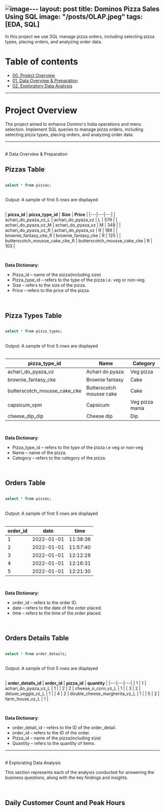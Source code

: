 ![image](https://github.com/prajivinn/prajivinn.github.io/assets/108303914/fc4674e9-ea82-4af8-8489-b81a8afa04b8)---
layout: post
title: Dominos Pizza Sales Using SQL
image: "/posts/OLAP.jpeg"
tags: [EDA, SQL]
---

In this project we use SQL manage pizza orders, including selecting pizza types, placing orders, and analyzing order data.

# Table of contents

- [00. Project Overview](#overview-main)
- [01. Data Overview & Preparation](#data-overview)
- [02. Exploratory Data Analysis](#data-EDA)

___

# Project Overview  <a name="overview-main"></a>

The project aimed to enhance Domino's India operations and menu selection. Implement SQL queries to manage pizza orders, including selecting pizza types, placing orders, and analyzing order data.

___

<br>
# Data Overview & Preparation <a name="data-overview"></a>

<br>

## Pizzas Table

```sql

select * from pizzas;

```
<br>
Output: A sample of first 5 rows are displayed
<br>
<br>

| **pizza_id** | **pizza_type_id** | **Size** | **Price** |
|---|---|---|
| achari_do_pyaza_vz_L | achari_do_pyaza_vz |	L |	579 |
| achari_do_pyaza_vz_M | achari_do_pyaza_vz |	M |	349 |
| achari_do_pyaza_vz_R | achari_do_pyaza_vz | R | 189 |
| brownie_fantasy_cke_R |	brownie_fantasy_cke |	R | 125 |
| butterscotch_mousse_cake_cke_R | butterscotch_mousse_cake_cke |	R |	103 |

<br>

**Data Dictionary**:

* Pizza_id – name of the pizza(including size)
* Pizza_type_id – refers to the type of the pizza i.e. veg or non-veg.
* Size – refers to the size of the pizza.
* Price – refers to the price of the pizza.

<br>

## Pizza Types Table

```sql

select * from pizza_types;

```
<br>
Output: A sample of first 5 rows are displayed
<br>
<br>

| **pizza_type_id** |	**Name** | **Category** |
|---|---|---|
| achari_do_pyaza_vz | Achari do pyaza | Veg pizza |
| brownie_fantasy_cke |	Brownie fantasy | Cake |
| butterscotch_mousse_cake_cke | Butterscotch mousse cake |	Cake
| capsicum_vpm | Capsicum |	Veg pizza mania |
| cheese_dip_dip | Cheese dip | Dip |

<br>

**Data Dictionary**:

* Pizza_type_id – refers to the type of the pizza i.e veg or non-veg
* Name – name of the pizza.
* Category – refers to the category of the pizza.

<br>

## Orders Table

```sql

select * from pizzas;

```
<br>
Output: A sample of first 5 rows are displayed
<br>
<br>

| **order_id** | **date** | **time** |
|---|---|---|
| 1 |	2022-01-01 | 11:38:36 |
| 2 |	2022-01-01 | 11:57:40 |
| 3 |	2022-01-01 | 12:12:28 |
| 4 |	2022-01-01 | 12:16:31 |
| 5 |	2022-01-01 | 12:21:30 |

<br>

**Data Dictionary**:

* order_id – refers to the order ID.
* date – refers to the date of the order placed.
* time – refers to the time of the order placed.

<br>

## Orders Details Table

```sql

select * from order_details;

```
<br>
Output: A sample of first 5 rows are displayed
<br>
<br>

| **order_details_id** | **order_id** | **pizza_id** | **quantity** |
|---|---|---|
| 1 |	1 |	achari_do_pyaza_vz_L | 1 |
| 2 | 2 |	cheese_n_corn_vz_L | 1 |
| 3 |	2 |	deluxe_veggie_vz_L | 1 |
| 4 |	2 |	double_cheese_margherita_vz_L |	1 |
| 5 |	2 |	farm_house_vz_L |	1 |

<br>

**Data Dictionary**:

* order_detail_id – refers to the ID of the order_detail.
* order_id – refers to the ID of the order.
* Pizza_id – name of the pizza(including size)
* Quantity – refers to the quantity of items.

___

<br>
# Explorating Data Analysis  <a name="data-EDA"></a>

<br>

This section represents each of the analysis conducted for answering the business questions, along with the key findings and insights.

<br>

## Daily Customer Count and Peak Hours








